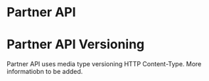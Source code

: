 # Partner API

# Partner API Versioning

Partner API uses media type versioning HTTP Content-Type.
More informatiobn to be added.